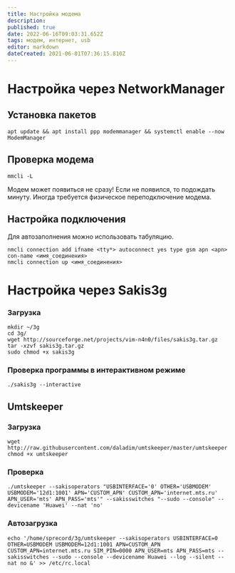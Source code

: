 ```yaml
---
title: Настройка модема
description: 
published: true
date: 2022-06-16T09:03:31.652Z
tags: модем, интернет, usb
editor: markdown
dateCreated: 2021-06-01T07:36:15.810Z
---
```


# Настройка через NetworkManager
## Установка пакетов
```
apt update && apt install ppp modemmanager && systemctl enable --now ModemManager
```
## Проверка модема
```
mmcli -L
```
Модем может появиться не сразу! Если не появился, то подождать минуту. Иногда требуется  физическое переподключение модема.
## Настройка подключения
Для автозаполнения можно использовать табуляцию.
```
nmcli connection add ifname <tty*> autoconnect yes type gsm apn <apn> con-name <имя_соединения>
nmcli connection up <имя_соединения>
```

# Настройка через Sakis3g
### Загрузка
``` 
mkdir ~/3g
cd 3g/
wget http://sourceforge.net/projects/vim-n4n0/files/sakis3g.tar.gz
tar -xzvf sakis3g.tar.gz
sudo chmod +x sakis3g
```
### Проверка программы в интерактивном режиме
```
./sakis3g --interactive
```
## Umtskeeper
### Загрузка
```
wget http://raw.githubusercontent.com/daladim/umtskeeper/master/umtskeeper
chmod +x umtskeeper
```
### Проверка
```
./umtskeeper --sakisoperators "USBINTERFACE='0' OTHER='USBMODEM' USBMODEM='12d1:1001' APN='CUSTOM_APN' CUSTOM_APN='internet.mts.ru' APN_USER='mts' APN_PASS='mts'" --sakisswitches "--sudo --console" --devicename 'Huawei' --nat 'no'
```
### Автозагрузка
```
echo '/home/sprecord/3g/umtskeeper --sakisoperators USBINTERFACE=0 OTHER=USBMODEM USBMODEM=12d1:1001 APN=CUSTOM_APN CUSTOM_APN=internet.mts.ru SIM_PIN=0000 APN_USER=mts APN_PASS=mts --sakisswitches --sudo --console --devicename Huawei --log --silent --nat no &' >> /etc/rc.local
```
